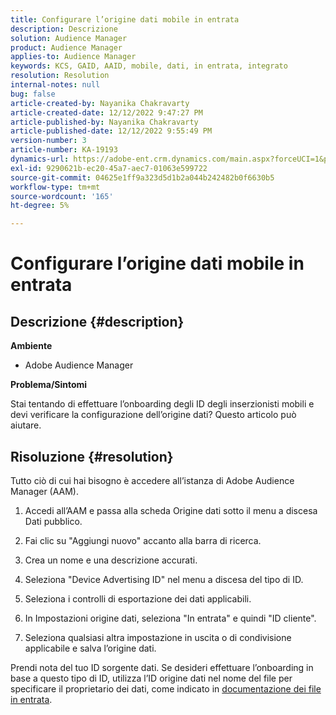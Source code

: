 ```yaml
---
title: Configurare l’origine dati mobile in entrata
description: Descrizione
solution: Audience Manager
product: Audience Manager
applies-to: Audience Manager
keywords: KCS, GAID, AAID, mobile, dati, in entrata, integrato
resolution: Resolution
internal-notes: null
bug: false
article-created-by: Nayanika Chakravarty
article-created-date: 12/12/2022 9:47:27 PM
article-published-by: Nayanika Chakravarty
article-published-date: 12/12/2022 9:55:49 PM
version-number: 3
article-number: KA-19193
dynamics-url: https://adobe-ent.crm.dynamics.com/main.aspx?forceUCI=1&pagetype=entityrecord&etn=knowledgearticle&id=fdc3858b-667a-ed11-81ac-6045bd006b25
exl-id: 9290621b-ec20-45a7-aec7-01063e599722
source-git-commit: 04625e1ff9a323d5d1b2a044b242482b0f6630b5
workflow-type: tm+mt
source-wordcount: '165'
ht-degree: 5%

---
```


# Configurare l’origine dati mobile in entrata

## Descrizione {#description}


<b>Ambiente</b>

- Adobe Audience Manager

<b>Problema/Sintomi</b>

Stai tentando di effettuare l’onboarding degli ID degli inserzionisti mobili e devi verificare la configurazione dell’origine dati? Questo articolo può aiutare.


## Risoluzione {#resolution}


Tutto ciò di cui hai bisogno è accedere all’istanza di Adobe Audience Manager (AAM).

1) Accedi all’AAM e passa alla scheda Origine dati sotto il menu a discesa Dati pubblico.

2) Fai clic su &quot;Aggiungi nuovo&quot; accanto alla barra di ricerca.

3) Crea un nome e una descrizione accurati.

4) Seleziona &quot;Device Advertising ID&quot; nel menu a discesa del tipo di ID.

5) Seleziona i controlli di esportazione dei dati applicabili.

6) In Impostazioni origine dati, seleziona &quot;In entrata&quot; e quindi &quot;ID cliente&quot;.

7) Seleziona qualsiasi altra impostazione in uscita o di condivisione applicabile e salva l’origine dati.

Prendi nota del tuo ID sorgente dati. Se desideri effettuare l’onboarding in base a questo tipo di ID, utilizza l’ID origine dati nel nome del file per specificare il proprietario dei dati, come indicato in [documentazione dei file in entrata](https://experienceleague.adobe.com/docs/audience-manager/user-guide/implementation-integration-guides/sending-audience-data/batch-data-transfer-process/inbound-s3-filenames.html?lang=en).
